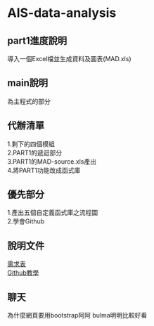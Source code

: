 # AIS-data-analysis
## part1進度說明
導入一個Excel檔並生成資料及圖表(MAD.xls)
## main說明
為主程式的部分
## 代辦清單
1.剩下的四個模組  
2.PART1的遞迴部分  
3.PART1的MAD-source.xls產出  
4.將PART1功能改成函式庫  

## 優先部分
1.產出五個自定義函式庫之流程圖  
2.學會Github  

## 說明文件
[需求表](https://hackmd.io/@Skynoel/H1cYAKPc6)  
[Github教學](https://hackmd.io/@Skynoel/SkoFHXOc6)

## 聊天
為什麼網頁要用bootstrap阿阿
bulma明明比較好看